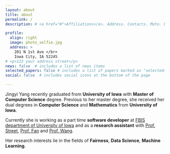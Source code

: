 ```yaml
---
layout: about
title: about
permalink: /
description: # <a href="#">Affiliations</a>. Address. Contacts. Moto. Etc.

profile:
  align: right
  image: photo_selfie.jpg
  address: >
    201 N 1st Ave </br>
    Iowa City, IA 52245
# <p>123 your address street</p>
news: false  # includes a list of news items
selected_papers: false # includes a list of papers marked as "selected={true}"
social: false  # includes social icons at the bottom of the page

---
```


  Jingyi Yang recently graduated from <b>University of Iowa</b> with <b>Master of Computer Science</b> degree. Previous to her master degree, she received her dual degrees in <b>Computer Science</b> and <b>Mathematics</b> from <b>University of Iowa</b>.

  Currently she is working as a part time <b>software developer</b> at [FBIS department of University of Iowa](https://fbis.fo.uiowa.edu/) and as a <b>research assistant</b> with [Prof. Street](https://tippie.uiowa.edu/people/nick-street), [Prof. Fan](https://www.biz.uiowa.edu/patrickfan) and [Prof. Wang](https://www.biz.uiowa.edu/tongwang).

  Her research interests lie in the fields of <b>Fairness</b>, <b>Data Science</b>, <b>Machine Learning</b>.
  









